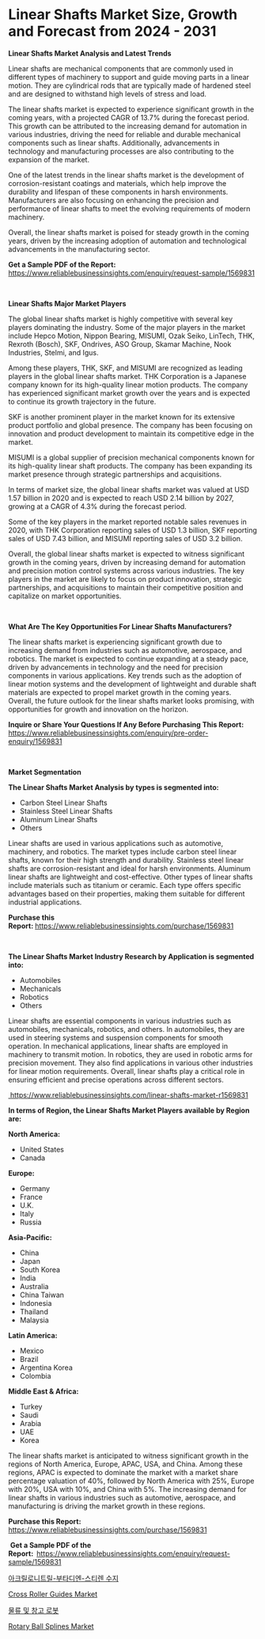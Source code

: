 <p><h1>Linear Shafts Market Size, Growth and Forecast from 2024 - 2031</h1></p><p><strong>Linear Shafts Market Analysis and Latest Trends</strong></p>
<p><p>Linear shafts are mechanical components that are commonly used in different types of machinery to support and guide moving parts in a linear motion. They are cylindrical rods that are typically made of hardened steel and are designed to withstand high levels of stress and load.</p><p>The linear shafts market is expected to experience significant growth in the coming years, with a projected CAGR of 13.7% during the forecast period. This growth can be attributed to the increasing demand for automation in various industries, driving the need for reliable and durable mechanical components such as linear shafts. Additionally, advancements in technology and manufacturing processes are also contributing to the expansion of the market.</p><p>One of the latest trends in the linear shafts market is the development of corrosion-resistant coatings and materials, which help improve the durability and lifespan of these components in harsh environments. Manufacturers are also focusing on enhancing the precision and performance of linear shafts to meet the evolving requirements of modern machinery.</p><p>Overall, the linear shafts market is poised for steady growth in the coming years, driven by the increasing adoption of automation and technological advancements in the manufacturing sector.</p></p>
<p><strong>Get a Sample PDF of the Report:&nbsp;</strong> <a href="https://www.reliablebusinessinsights.com/enquiry/request-sample/1569831">https://www.reliablebusinessinsights.com/enquiry/request-sample/1569831</a></p>
<p>&nbsp;</p>
<p><strong>Linear Shafts Major Market Players</strong></p>
<p><p>The global linear shafts market is highly competitive with several key players dominating the industry. Some of the major players in the market include Hepco Motion, Nippon Bearing, MISUMI, Ozak Seiko, LinTech, THK, Rexroth (Bosch), SKF, Ondrives, ASO Group, Skamar Machine, Nook Industries, Stelmi, and Igus.</p><p>Among these players, THK, SKF, and MISUMI are recognized as leading players in the global linear shafts market. THK Corporation is a Japanese company known for its high-quality linear motion products. The company has experienced significant market growth over the years and is expected to continue its growth trajectory in the future.</p><p>SKF is another prominent player in the market known for its extensive product portfolio and global presence. The company has been focusing on innovation and product development to maintain its competitive edge in the market.</p><p>MISUMI is a global supplier of precision mechanical components known for its high-quality linear shaft products. The company has been expanding its market presence through strategic partnerships and acquisitions.</p><p>In terms of market size, the global linear shafts market was valued at USD 1.57 billion in 2020 and is expected to reach USD 2.14 billion by 2027, growing at a CAGR of 4.3% during the forecast period.</p><p>Some of the key players in the market reported notable sales revenues in 2020, with THK Corporation reporting sales of USD 1.3 billion, SKF reporting sales of USD 7.43 billion, and MISUMI reporting sales of USD 3.2 billion.</p><p>Overall, the global linear shafts market is expected to witness significant growth in the coming years, driven by increasing demand for automation and precision motion control systems across various industries. The key players in the market are likely to focus on product innovation, strategic partnerships, and acquisitions to maintain their competitive position and capitalize on market opportunities.</p></p>
<p>&nbsp;</p>
<p><strong>What Are The Key Opportunities For Linear Shafts Manufacturers?</strong></p>
<p><p>The linear shafts market is experiencing significant growth due to increasing demand from industries such as automotive, aerospace, and robotics. The market is expected to continue expanding at a steady pace, driven by advancements in technology and the need for precision components in various applications. Key trends such as the adoption of linear motion systems and the development of lightweight and durable shaft materials are expected to propel market growth in the coming years. Overall, the future outlook for the linear shafts market looks promising, with opportunities for growth and innovation on the horizon.</p></p>
<p><strong>Inquire or Share Your Questions If Any Before Purchasing This Report:</strong> <a href="https://www.reliablebusinessinsights.com/enquiry/pre-order-enquiry/1569831">https://www.reliablebusinessinsights.com/enquiry/pre-order-enquiry/1569831</a></p>
<p>&nbsp;</p>
<p><strong>Market Segmentation</strong></p>
<p><strong>The Linear Shafts Market Analysis by types is segmented into:</strong></p>
<p><ul><li>Carbon Steel Linear Shafts</li><li>Stainless Steel Linear Shafts</li><li>Aluminum Linear Shafts</li><li>Others</li></ul></p>
<p><p>Linear shafts are used in various applications such as automotive, machinery, and robotics. The market types include carbon steel linear shafts, known for their high strength and durability. Stainless steel linear shafts are corrosion-resistant and ideal for harsh environments. Aluminum linear shafts are lightweight and cost-effective. Other types of linear shafts include materials such as titanium or ceramic. Each type offers specific advantages based on their properties, making them suitable for different industrial applications.</p></p>
<p><strong>Purchase this Report:&nbsp;</strong><a href="https://www.reliablebusinessinsights.com/purchase/1569831">https://www.reliablebusinessinsights.com/purchase/1569831</a></p>
<p>&nbsp;</p>
<p><strong>The Linear Shafts Market Industry Research by Application is segmented into:</strong></p>
<p><ul><li>Automobiles</li><li>Mechanicals</li><li>Robotics</li><li>Others</li></ul></p>
<p><p>Linear shafts are essential components in various industries such as automobiles, mechanicals, robotics, and others. In automobiles, they are used in steering systems and suspension components for smooth operation. In mechanical applications, linear shafts are employed in machinery to transmit motion. In robotics, they are used in robotic arms for precision movement. They also find applications in various other industries for linear motion requirements. Overall, linear shafts play a critical role in ensuring efficient and precise operations across different sectors.</p></p>
<p><a href="https://www.reliablebusinessinsights.com/linear-shafts-market-r1569831">&nbsp;https://www.reliablebusinessinsights.com/linear-shafts-market-r1569831</a></p>
<p><strong>In terms of Region, the Linear Shafts Market Players available by Region are:</strong></p>
<p>
    <p> <strong> North America: </strong>
        <ul>
            <li>United States</li>
            <li>Canada</li>
        </ul>
        </p> 
    <p> <strong> Europe: </strong>
        <ul>
            <li>Germany</li>
            <li>France</li>
            <li>U.K.</li>
            <li>Italy</li>
            <li>Russia</li>
        </ul>
        </p> 
    <p> <strong> Asia-Pacific: </strong>
        <ul>
            <li>China</li>
            <li>Japan</li>
            <li>South Korea</li>
            <li>India</li>
            <li>Australia</li>
            <li>China Taiwan</li>
            <li>Indonesia</li>
            <li>Thailand</li>
            <li>Malaysia</li>
        </ul>
        </p> 
    <p> <strong> Latin America: </strong>
        <ul>
            <li>Mexico</li>
            <li>Brazil</li>
            <li>Argentina Korea</li>
            <li>Colombia</li>
        </ul>
        </p> 
    <p> <strong> Middle East & Africa: </strong>
        <ul>
            <li>Turkey</li>
            <li>Saudi</li>
            <li>Arabia</li>
            <li>UAE</li>
            <li>Korea</li>
        </ul>
    </p>
    </p>
<p><p>The linear shafts market is anticipated to witness significant growth in the regions of North America, Europe, APAC, USA, and China. Among these regions, APAC is expected to dominate the market with a market share percentage valuation of 40%, followed by North America with 25%, Europe with 20%, USA with 10%, and China with 5%. The increasing demand for linear shafts in various industries such as automotive, aerospace, and manufacturing is driving the market growth in these regions.</p></p>
<p><strong>Purchase this Report: </strong><a href="https://www.reliablebusinessinsights.com/purchase/1569831">https://www.reliablebusinessinsights.com/purchase/1569831</a></p>
<p>&nbsp;<strong>Get a Sample PDF of the Report:&nbsp;&nbsp;</strong><a href="https://www.reliablebusinessinsights.com/enquiry/request-sample/1569831">https://www.reliablebusinessinsights.com/enquiry/request-sample/1569831</a></p>
<p><strong></strong></p>
<p><p><a href="https://medium.com/@clairhane1954/%EC%95%84%ED%81%AC%EB%A6%B4%EB%A1%9C%EB%82%98%EC%9D%B4%ED%8A%B8%EB%A6%B4-%EB%B6%80%ED%83%80%EB%94%94%EC%97%94-%EC%8A%A4%ED%8B%B0%EB%A0%8C-%EC%88%98%EC%A7%80-%EC%8B%9C%EC%9E%A5-%EA%B7%9C%EB%AA%A8-%EC%8B%9C%EC%9E%A5-%EC%A0%84%EB%A7%9D%EA%B3%BC-%EC%8B%9C%EC%9E%A5-%EC%98%88%EC%B8%A1-2024%EB%85%84%EB%B6%80%ED%84%B0-2031%EB%85%84-5fb8673e93a8">아크릴로니트릴-부타디엔-스티렌 수지</a></p><p><a href="https://github.com/NaomieConner2023/Market-Research-Report-List-1/blob/main/cross-roller-guides-market.md">Cross Roller Guides Market</a></p><p><a href="https://github.com/bvubpqd5241630/Market-Research-Report-List-2/blob/main/4074446103418.md">물류 및 창고 로봇</a></p><p><a href="https://github.com/EbonyHane1955/Market-Research-Report-List-1/blob/main/rotary-ball-splines-market.md">Rotary Ball Splines Market</a></p></p>